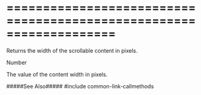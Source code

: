 ===================================================================
===================================================================

<!--shortDescription-->
Returns the width of the scrollable content in pixels.
<!--/shortDescription-->

<!--returnType-->Number<!--/returnType-->
<!--returnDescription-->
The value of the content width in pixels.
<!--/returnDescription-->

<!--fullDescription-->
#####See Also#####
#include common-link-callmethods
<!--/fullDescription-->